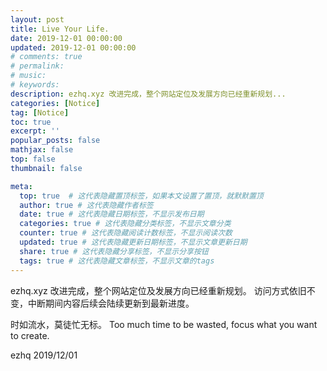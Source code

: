 ```yaml
---
layout: post
title: Live Your Life.
date: 2019-12-01 00:00:00
updated: 2019-12-01 00:00:00
# comments: true
# permalink: 
# music: 
# keywords: 
description: ezhq.xyz 改进完成，整个网站定位及发展方向已经重新规划...
categories: [Notice]
tag: [Notice]
toc: true
excerpt: ''
popular_posts: false
mathjax: false
top: false
thumbnail: false

meta:
  top: true  # 这代表隐藏置顶标签，如果本文设置了置顶，就默默置顶
  author: true # 这代表隐藏作者标签
  date: true # 这代表隐藏日期标签，不显示发布日期
  categories: true # 这代表隐藏分类标签，不显示文章分类
  counter: true # 这代表隐藏阅读计数标签，不显示阅读次数
  updated: true # 这代表隐藏更新日期标签，不显示文章更新日期
  share: true # 这代表隐藏分享标签，不显示分享按钮
  tags: true # 这代表隐藏文章标签，不显示文章的tags
---
```


<!--more-->

ezhq.xyz 改进完成，整个网站定位及发展方向已经重新规划。
访问方式依旧不变，中断期间内容后续会陆续更新到最新进度。

时如流水，莫徒忙无标。
Too much time to be wasted, focus what you want to create.

ezhq
2019/12/01
